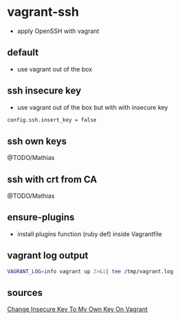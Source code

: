 # vagrant-ssh

- apply OpenSSH with vagrant

## default

- use vagrant out of the box

## ssh insecure key

- use vagrant out of the box but with with insecure key

```bash
config.ssh.insert_key = false
```

## ssh own keys

@TODO/Mathias

## ssh with crt from CA

@TODO/Mathias

## ensure-plugins

- install plugins function (ruby def) inside Vagrantfile

## vagrant log output

```bash
VAGRANT_LOG=info vagrant up 2>&1| tee /tmp/vagrant.log
```

## sources

[Change Insecure Key To My Own Key On Vagrant](http://ermaker.github.io/blog/2015/11/18/change-insecure-key-to-my-own-key-on-vagrant.html)
